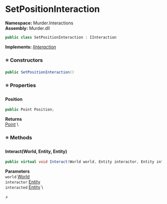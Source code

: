 # SetPositionInteraction

**Namespace:** Murder.Interactions \
**Assembly:** Murder.dll

```csharp
public class SetPositionInteraction : IInteraction
```

**Implements:** _[IInteraction](../../Bang/Interactions/IInteraction.html)_

### ⭐ Constructors
```csharp
public SetPositionInteraction()
```

### ⭐ Properties
#### Position
```csharp
public Point Position;
```

**Returns** \
[Point](https://docs.monogame.net/api/Microsoft.Xna.Framework.Point.html) \
### ⭐ Methods
#### Interact(World, Entity, Entity)
```csharp
public virtual void Interact(World world, Entity interactor, Entity interacted)
```

**Parameters** \
`world` [World](../../Bang/World.html) \
`interactor` [Entity](../../Bang/Entities/Entity.html) \
`interacted` [Entity](../../Bang/Entities/Entity.html) \



⚡